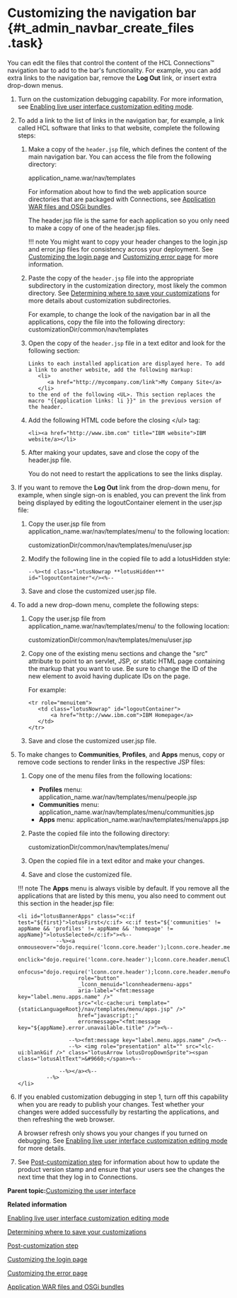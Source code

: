 # Customizing the navigation bar {#t_admin_navbar_create_files .task}

You can edit the files that control the content of the HCL Connections™ navigation bar to add to the bar's functionality. For example, you can add extra links to the navigation bar, remove the **Log Out** link, or insert extra drop-down menus.

1.  Turn on the customization debugging capability. For more information, see [Enabling live user interface customization editing mode](t_customize_enable_custom_debugging.md).

2.  To add a link to the list of links in the navigation bar, for example, a link called HCL software that links to that website, complete the following steps:

    1.  Make a copy of the `header.jsp` file, which defines the content of the main navigation bar. You can access the file from the following directory:

        application\_name.war/nav/templates

        For information about how to find the web application source directories that are packaged with Connections, see [Application WAR files and OSGi bundles](r_customize_war_osgi_file_locations.md).

        The header.jsp file is the same for each application so you only need to make a copy of one of the header.jsp files.

        !!! note
    You might want to copy your header changes to the login.jsp and error.jsp files for consistency across your deployment. See [Customizing the login page](t_admin_common_customize_login_screen.md) and [Customizing error page](t_customize_error_page.md) for more information.

    2.  Paste the copy of the `header.jsp` file into the appropriate subdirectory in the customization directory, most likely the common directory. See [Determining where to save your customizations](t_customize_find_custom_directory.md) for more details about customization subdirectories.

        For example, to change the look of the navigation bar in all the applications, copy the file into the following directory: customizationDir/common/nav/templates

    3.  Open the copy of the `header.jsp` file in a text editor and look for the following section:

        ```
        Links to each installed application are displayed here. To add a link to another website, add the following markup: 
           <li>
              <a href="http://mycompany.com/link">My Company Site</a>
           </li>
        to the end of the following <UL>. This section replaces the macro "{{application links: li }}" in the previous version of the header.
        ```

    4.  Add the following HTML code before the closing </ul\> tag:

        ```
        <li><a href="http://www.ibm.com" title="IBM website">IBM website/a></li>
        ```

    5.  After making your updates, save and close the copy of the header.jsp file.

        You do not need to restart the applications to see the links display.

3.  If you want to remove the **Log Out** link from the drop-down menu, for example, when single sign-on is enabled, you can prevent the link from being displayed by editing the logoutContainer element in the user.jsp file:

    1.  Copy the user.jsp file from application\_name.war/nav/templates/menu/ to the following location:

        customizationDir/common/nav/templates/menu/user.jsp

    2.  Modify the following line in the copied file to add a lotusHidden style:

        ```
        --%><td class="lotusNowrap **lotusHidden**" id="logoutContainer"</><%--
        ```

    3.  Save and close the customized user.jsp file.

4.  To add a new drop-down menu, complete the following steps:

    1.  Copy the user.jsp file from application\_name.war/nav/templates/menu/ to the following location:

        customizationDir/common/nav/templates/menu/user.jsp

    2.  Copy one of the existing menu sections and change the "src" attribute to point to an servlet, JSP, or static HTML page containing the markup that you want to use. Be sure to change the ID of the new element to avoid having duplicate IDs on the page.

        For example:

        ```
        <tr role="menuitem">
           <td class="lotusNowrap" id="logoutContainer">
               <a href="http://www.ibm.com">IBM Homepage</a>
           </td>
        </tr>
        ```

    3.  Save and close the customized user.jsp file.

5.  To make changes to **Communities**, **Profiles**, and **Apps** menus, copy or remove code sections to render links in the respective JSP files:

    1.  Copy one of the menu files from the following locations:

        -   **Profiles** menu: application\_name.war/nav/templates/menu/people.jsp
        -   **Communities** menu: application\_name.war/nav/templates/menu/communities.jsp
        -   **Apps** menu: application\_name.war/nav/templates/menu/apps.jsp
    2.  Paste the copied file into the following directory:

        customizationDir/common/nav/templates/menu/

    3.  Open the copied file in a text editor and make your changes.

    4.  Save and close the customized file.

    !!! note
    The **Apps** menu is always visible by default. If you remove all the applications that are listed by this menu, you also need to comment out this section in the header.jsp file:

    ```
    <li id="lotusBannerApps" class="<c:if test="${first}">lotusFirst</c:if> <c:if test="${'communities' != appName && 'profiles' != appName && 'homepage' != appName}">lotusSelected</c:if>"><%-- 
                --%><a onmouseover="dojo.require('lconn.core.header');lconn.core.header.menuMouseover(this);" 
                       onclick="dojo.require('lconn.core.header');lconn.core.header.menuClick(this);" 
                       onfocus="dojo.require('lconn.core.header');lconn.core.header.menuFocus(this);" 
                       role="button" 
                       _lconn_menuid="lconnheadermenu-apps"
                       aria-label="<fmt:message key="label.menu.apps.name" />" 
                       src="<lc-cache:uri template="{staticLanguageRoot}/nav/templates/menu/apps.jsp" />"
                       href="javascript:;"
                       errormessage="<fmt:message key="${appName}.error.unavailable.title" />"><%-- 
                    
                    --%><fmt:message key="label.menu.apps.name" /><%-- 
                    --%> <img role="presentation" alt="" src="<lc-ui:blankGif />" class="lotusArrow lotusDropDownSprite"><span class="lotusAltText">&#9660;</span><%--
                    
                 --%></a><%-- 
             --%>
    </li>
    ```

6.  If you enabled customization debugging in step 1, turn off this capability when you are ready to publish your changes. Test whether your changes were added successfully by restarting the applications, and then refreshing the web browser.

    A browser refresh only shows you your changes if you turned on debugging. See [Enabling live user interface customization editing mode](t_customize_enable_custom_debugging.md) for more details.

7.  See [Post-customization step](t_admin_common_customize_postreq.md) for information about how to update the product version stamp and ensure that your users see the changes the next time that they log in to Connections.


**Parent topic:**[Customizing the user interface](../customize/t_admin_common_customize_main.md)

**Related information**  


[Enabling live user interface customization editing mode](../customize/t_customize_enable_custom_debugging.md)

[Determining where to save your customizations](../customize/t_customize_find_custom_directory.md)

[Post-customization step](../customize/t_admin_common_customize_postreq.md)

[Customizing the login page](../customize/t_admin_common_customize_login_screen.md)

[Customizing the error page](../customize/t_customize_error_page.md)

[Application WAR files and OSGi bundles](../customize/r_customize_war_osgi_file_locations.md)

